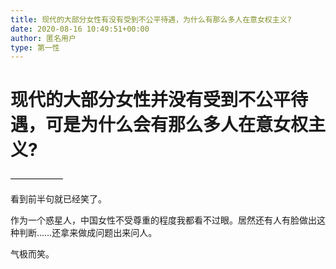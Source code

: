 ```yaml
---
title: 现代的大部分女性有没有受到不公平待遇，为什么有那么多人在意女权主义?
date: 2020-08-16 10:49:51+00:00
author: 匿名用户
type: 第一性
---
```

现代的大部分女性并没有受到不公平待遇，可是为什么会有那么多人在意女权主义?
=====================================

——————

看到前半句就已经笑了。

作为一个惑星人，中国女性不受尊重的程度我都看不过眼。居然还有人有脸做出这种判断……还拿来做成问题出来问人。

气极而笑。


